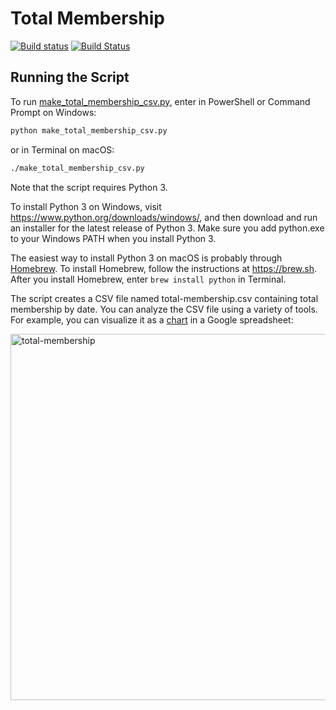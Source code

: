 # Total Membership

[![Build status](https://ci.appveyor.com/api/projects/status/odap1i2nrwrp4xxj?svg=true)](https://ci.appveyor.com/project/lcamichigan/total-membership)
[![Build Status](https://travis-ci.org/lcamichigan/total-membership.svg?branch=master)](https://travis-ci.org/lcamichigan/total-membership)

## Running the Script

To run [make_total_membership_csv.py](make_total_membership_csv.py), enter in
PowerShell or Command Prompt on Windows:

```sh
python make_total_membership_csv.py
```

or in Terminal on macOS:

```sh
./make_total_membership_csv.py
```

Note that the script requires Python 3.

To install Python 3 on Windows, visit https://www.python.org/downloads/windows/,
and then download and run an installer for the latest release of Python 3. Make
sure you add python.exe to your Windows PATH when you install Python 3.

The easiest way to install Python 3 on macOS is probably through
[Homebrew](https://brew.sh). To install Homebrew, follow the instructions at
https://brew.sh. After you install Homebrew, enter `brew install python` in
Terminal.

The script creates a CSV file named total-membership.csv containing total
membership by date. You can analyze the CSV file using a variety of tools. For
example, you can visualize it as a
[chart](https://support.google.com/docs/answer/63728) in a Google spreadsheet:

<img width="586" alt="total-membership" src="https://user-images.githubusercontent.com/14102861/38867589-6b02adc4-4212-11e8-9679-ceef384a4b2f.png">
